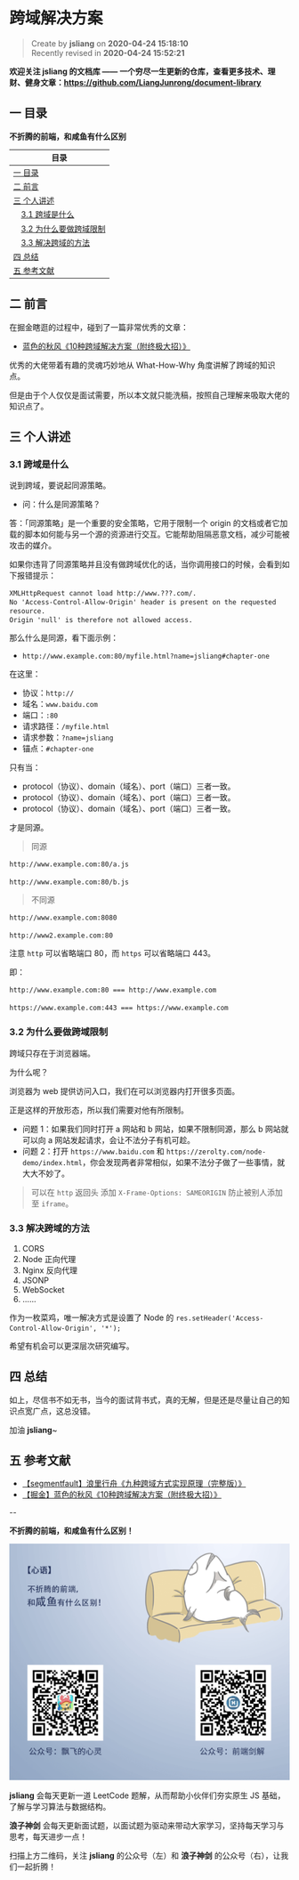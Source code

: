 跨域解决方案
===

> Create by **jsliang** on **2020-04-24 15:18:10**  
> Recently revised in **2020-04-24 15:52:21**

**欢迎关注 jsliang 的文档库 —— 一个穷尽一生更新的仓库，查看更多技术、理财、健身文章：https://github.com/LiangJunrong/document-library**

## 一 目录

**不折腾的前端，和咸鱼有什么区别**

| 目录 |
| --- | 
| [一 目录](#chapter-one) | 
| [二 前言](#chapter-two) |
| [三 个人讲述](#chapter-three) |
| &emsp;[3.1 跨域是什么](#chapter-three-one) |
| &emsp;[3.2 为什么要做跨域限制](#chapter-three-two) |
| &emsp;[3.3 解决跨域的方法](#chapter-three-three) |
| [四 总结](#chapter-four) |
| [五 参考文献](#chapter-five) |

## 二 前言



在掘金瞎逛的过程中，碰到了一篇非常优秀的文章：

* [蓝色的秋风《10种跨域解决方案（附终极大招）》](https://juejin.im/post/5e948bbbf265da47f2561705)

优秀的大佬带着有趣的灵魂巧妙地从 What-How-Why 角度讲解了跨域的知识点。

但是由于个人仅仅是面试需要，所以本文就只能洗稿，按照自己理解来吸取大佬的知识点了。

## 三 个人讲述



### 3.1 跨域是什么



说到跨域，要说起同源策略。

* 问：什么是同源策略？

答：「同源策略」是一个重要的安全策略，它用于限制一个 origin 的文档或者它加载的脚本如何能与另一个源的资源进行交互。它能帮助阻隔恶意文档，减少可能被攻击的媒介。

如果你违背了同源策略并且没有做跨域优化的话，当你调用接口的时候，会看到如下报错提示：

```
XMLHttpRequest cannot load http://www.???.com/. 
No 'Access-Control-Allow-Origin' header is present on the requested resource. 
Origin 'null' is therefore not allowed access.
```

那么什么是同源，看下面示例：

* `http://www.example.com:80/myfile.html?name=jsliang#chapter-one`

在这里：

* 协议：`http://`
* 域名：`www.baidu.com`
* 端口：`:80`
* 请求路径：`/myfile.html`
* 请求参数：`?name=jsliang`
* 锚点：`#chapter-one`

只有当：

* protocol（协议）、domain（域名）、port（端口）三者一致。
* protocol（协议）、domain（域名）、port（端口）三者一致。
* protocol（协议）、domain（域名）、port（端口）三者一致。

才是同源。

> 同源

```
http://www.example.com:80/a.js

http://www.example.com:80/b.js
```

> 不同源

```
http://www.example.com:8080

http://www2.example.com:80
```

注意 `http` 可以省略端口 80，而 `https` 可以省略端口 443。

即：

```
http://www.example.com:80 === http://www.example.com

https://www.example.com:443 === https://www.example.com
```

### 3.2 为什么要做跨域限制



跨域只存在于浏览器端。

为什么呢？

浏览器为 web 提供访问入口，我们在可以浏览器内打开很多页面。

正是这样的开放形态，所以我们需要对他有所限制。

* 问题 1：如果我们同时打开 a 网站和 b 网站，如果不限制同源，那么 b 网站就可以向 a 网站发起请求，会让不法分子有机可趁。
* 问题 2：打开 `https://www.baidu.com` 和 `https://zerolty.com/node-demo/index.html`，你会发现两者非常相似，如果不法分子做了一些事情，就大大不妙了。

> 可以在 `http` 返回头 添加 `X-Frame-Options: SAMEORIGIN` 防止被别人添加至 `iframe`。

### 3.3 解决跨域的方法



1. CORS
2. Node 正向代理
3. Nginx 反向代理
4. JSONP
5. WebSocket
6. ……

作为一枚菜鸡，唯一解决方式是设置了 Node 的 `res.setHeader('Access-Control-Allow-Origin', '*');`

希望有机会可以更深层次研究编写。

## 四 总结



如上，尽信书不如无书，当今的面试背书式，真的无解，但是还是尽量让自己的知识点宽广点，这总没错。

加油 **jsliang**~

## 五 参考文献



* [【segmentfault】浪里行舟《九种跨域方式实现原理（完整版）》](https://segmentfault.com/a/1190000018017118)
* [【掘金】蓝色的秋风《10种跨域解决方案（附终极大招）》](https://juejin.im/post/5e948bbbf265da47f2561705)

--

**不折腾的前端，和咸鱼有什么区别！**

![图](../../../public-repertory/img/z-index-small.png)

**jsliang** 会每天更新一道 LeetCode 题解，从而帮助小伙伴们夯实原生 JS 基础，了解与学习算法与数据结构。

**浪子神剑** 会每天更新面试题，以面试题为驱动来带动大家学习，坚持每天学习与思考，每天进步一点！

扫描上方二维码，关注 **jsliang** 的公众号（左）和 **浪子神剑** 的公众号（右），让我们一起折腾！

